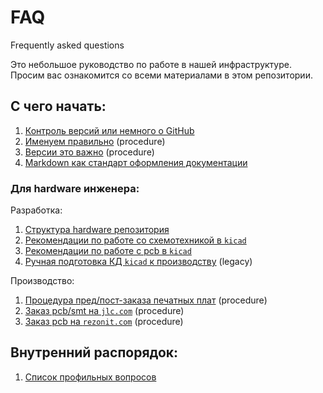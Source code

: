 # FAQ
Frequently asked questions

Это небольшое руководство по работе в нашей инфраструктуре.
Просим вас ознакомится со всеми материалами в этом репозитории.

## C чего начать:

1. [Контроль версий или немного о GitHub](./github_base.md)
1. [Именуем правильно](./naming_guid.md) (procedure)
1. [Версии это важно](./version_guid.md) (procedure)
1. [Markdown как стандарт оформления документации](./markdown_guide.md)

### Для hardware инженера:

Разработка:

1. [Структура hardware репозитория](./hardware_repository_structure.md)
1. [Рекомендации по работе со схемотехникой в `kicad`](./hardware_kicad_schematic.md)
1. [Рекомендации по работе с pcb в `kicad`](./hardware_kicad_pcb.md)
1. [Ручная подготовка КД `kicad` к производству](./hardware_kicad_production.md) (legacy)

Производство:

1. [Процедура пред/пост-заказа печатных плат](./hardware_pre-post-order.md) (procedure)
1. [Заказ pcb/smt на `jlc.com`](./order_pcb-smt_jlccom.md) (procedure)
1. [Заказ pcb на `rezonit.com`](./order_pcb_rezonit.md) (procedure)

## Внутренний распорядок:

1. [Список профильных вопросов](./list_of_profile_questions.md)
